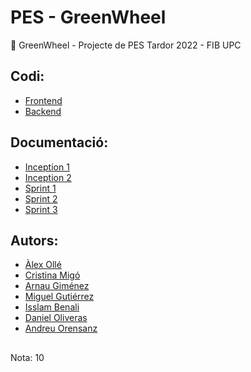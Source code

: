 # PES - GreenWheel
📱 GreenWheel - Projecte de PES Tardor 2022 - FIB UPC

## Codi:
* [Frontend](https://github.com/Green-Wheel/MobileAPP)
* [Backend](https://github.com/Green-Wheel/Backend)

## Documentació:
* [Inception 1](https://github.com/andyfratello/PES/tree/main/2.INCEPTION/Inception%201st%20phase)
* [Inception 2](https://github.com/andyfratello/PES/tree/main/2.INCEPTION/Inception%202nd%20phase)
* [Sprint 1](https://github.com/andyfratello/PES/tree/main/3.SPRINTS/Sprint%201)
* [Sprint 2](https://github.com/andyfratello/PES/tree/main/3.SPRINTS/Sprint%202)
* [Sprint 3](https://github.com/andyfratello/PES/tree/main/3.SPRINTS/Sprint%203)

## Autors:
* [Àlex Ollé](https://github.com/aolle99)
* [Cristina Migó](https://github.com/crismigo)
* [Arnau Giménez](https://github.com/arnau147)
* [Miguel Gutiérrez](https://github.com/MikierXXV)
* [Isslam Benali](https://github.com/Isslam1)
* [Daniel Oliveras](https://github.com/daniou)
* [Andreu Orensanz](https://github.com/andyfratello)

##
Nota: 10
